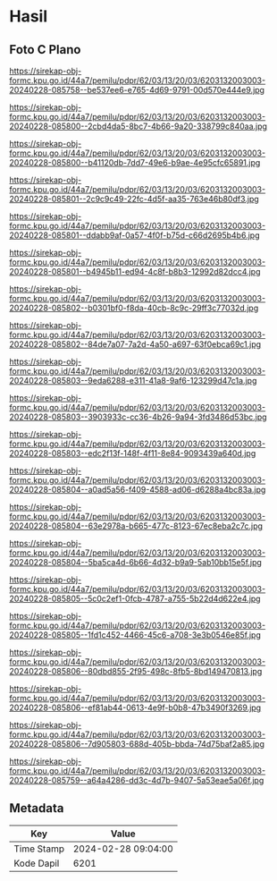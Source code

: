 # Hasil

## Foto C Plano

https://sirekap-obj-formc.kpu.go.id/44a7/pemilu/pdpr/62/03/13/20/03/6203132003003-20240228-085758--be537ee6-e765-4d69-9791-00d570e444e9.jpg

https://sirekap-obj-formc.kpu.go.id/44a7/pemilu/pdpr/62/03/13/20/03/6203132003003-20240228-085800--2cbd4da5-8bc7-4b66-9a20-338799c840aa.jpg

https://sirekap-obj-formc.kpu.go.id/44a7/pemilu/pdpr/62/03/13/20/03/6203132003003-20240228-085800--b41120db-7dd7-49e6-b9ae-4e95cfc65891.jpg

https://sirekap-obj-formc.kpu.go.id/44a7/pemilu/pdpr/62/03/13/20/03/6203132003003-20240228-085801--2c9c9c49-22fc-4d5f-aa35-763e46b80df3.jpg

https://sirekap-obj-formc.kpu.go.id/44a7/pemilu/pdpr/62/03/13/20/03/6203132003003-20240228-085801--ddabb9af-0a57-4f0f-b75d-c66d2695b4b6.jpg

https://sirekap-obj-formc.kpu.go.id/44a7/pemilu/pdpr/62/03/13/20/03/6203132003003-20240228-085801--b4945b11-ed94-4c8f-b8b3-12992d82dcc4.jpg

https://sirekap-obj-formc.kpu.go.id/44a7/pemilu/pdpr/62/03/13/20/03/6203132003003-20240228-085802--b0301bf0-f8da-40cb-8c9c-29ff3c77032d.jpg

https://sirekap-obj-formc.kpu.go.id/44a7/pemilu/pdpr/62/03/13/20/03/6203132003003-20240228-085802--84de7a07-7a2d-4a50-a697-63f0ebca69c1.jpg

https://sirekap-obj-formc.kpu.go.id/44a7/pemilu/pdpr/62/03/13/20/03/6203132003003-20240228-085803--9eda6288-e311-41a8-9af6-123299d47c1a.jpg

https://sirekap-obj-formc.kpu.go.id/44a7/pemilu/pdpr/62/03/13/20/03/6203132003003-20240228-085803--3903933c-cc36-4b26-9a94-3fd3486d53bc.jpg

https://sirekap-obj-formc.kpu.go.id/44a7/pemilu/pdpr/62/03/13/20/03/6203132003003-20240228-085803--edc2f13f-148f-4f11-8e84-9093439a640d.jpg

https://sirekap-obj-formc.kpu.go.id/44a7/pemilu/pdpr/62/03/13/20/03/6203132003003-20240228-085804--a0ad5a56-f409-4588-ad06-d6288a4bc83a.jpg

https://sirekap-obj-formc.kpu.go.id/44a7/pemilu/pdpr/62/03/13/20/03/6203132003003-20240228-085804--63e2978a-b665-477c-8123-67ec8eba2c7c.jpg

https://sirekap-obj-formc.kpu.go.id/44a7/pemilu/pdpr/62/03/13/20/03/6203132003003-20240228-085804--5ba5ca4d-6b66-4d32-b9a9-5ab10bb15e5f.jpg

https://sirekap-obj-formc.kpu.go.id/44a7/pemilu/pdpr/62/03/13/20/03/6203132003003-20240228-085805--5c0c2ef1-0fcb-4787-a755-5b22d4d622e4.jpg

https://sirekap-obj-formc.kpu.go.id/44a7/pemilu/pdpr/62/03/13/20/03/6203132003003-20240228-085805--1fd1c452-4466-45c6-a708-3e3b0546e85f.jpg

https://sirekap-obj-formc.kpu.go.id/44a7/pemilu/pdpr/62/03/13/20/03/6203132003003-20240228-085806--80dbd855-2f95-498c-8fb5-8bd149470813.jpg

https://sirekap-obj-formc.kpu.go.id/44a7/pemilu/pdpr/62/03/13/20/03/6203132003003-20240228-085806--ef81ab44-0613-4e9f-b0b8-47b3490f3269.jpg

https://sirekap-obj-formc.kpu.go.id/44a7/pemilu/pdpr/62/03/13/20/03/6203132003003-20240228-085806--7d905803-688d-405b-bbda-74d75baf2a85.jpg

https://sirekap-obj-formc.kpu.go.id/44a7/pemilu/pdpr/62/03/13/20/03/6203132003003-20240228-085759--a64a4286-dd3c-4d7b-9407-5a53eae5a06f.jpg


## Metadata

| Key        | Value               |
| ---------- | ------------------- |
| Time Stamp | 2024-02-28 09:04:00 |
| Kode Dapil | 6201                |



